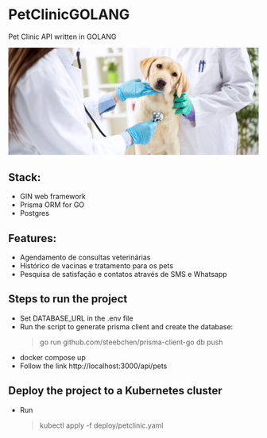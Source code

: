 # PetClinicGOLANG
Pet Clinic API written in GOLANG

![screenshot](assets/banner.png)

## Stack:
- GIN web framework
- Prisma ORM for GO
- Postgres


## Features:
- Agendamento de consultas veterinárias
- Histórico de vacinas e tratamento para os pets
- Pesquisa de satisfação e contatos através de SMS e Whatsapp

## Steps to run the project
- Set DATABASE_URL in the .env file
- Run the script to generate prisma client and create the database:
    > go run github.com/steebchen/prisma-client-go db push
- docker compose up
- Follow the link http://localhost:3000/api/pets

## Deploy the project to a Kubernetes cluster
- Run
    > kubectl apply -f deploy/petclinic.yaml
